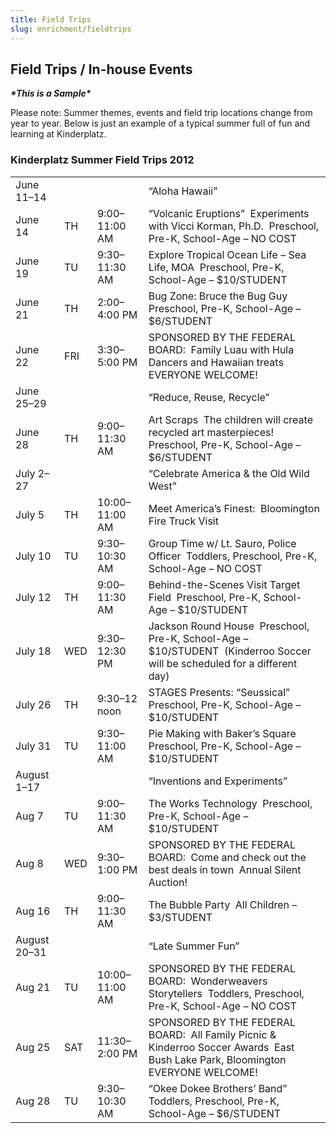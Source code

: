 ```yaml
---
title: Field Trips
slug: enrichment/fieldtrips
---
```



## Field Trips / In-house Events

***\*This is a Sample\****

Please note: Summer themes, events and field trip locations change from year to year. Below is just an example of a typical summer full of fun and learning at Kinderplatz.

### Kinderplatz Summer Field Trips 2012

|              |     |                |                                                                                                                                  |
| ------------ | --- | -------------- | -------------------------------------------------------------------------------------------------------------------------------- |
| June 11–14   |     |                | “Aloha Hawaii”                                                                                                                   |
| June 14      | TH  | 9:00–11:00 AM  | “Volcanic Eruptions”  Experiments with Vicci Korman, Ph.D.  Preschool, Pre-K, School-Age – NO COST                               |
| June 19      | TU  | 9:30–11:30 AM  | Explore Tropical Ocean Life – Sea Life, MOA  Preschool, Pre-K, School-Age – $10/STUDENT                                          |
| June 21      | TH  | 2:00–4:00 PM   | Bug Zone: Bruce the Bug Guy  Preschool, Pre-K, School-Age – $6/STUDENT                                                           |
| June 22      | FRI | 3:30–5:00 PM   | SPONSORED BY THE FEDERAL BOARD:  Family Luau with Hula Dancers and Hawaiian treats  EVERYONE WELCOME!                            |
| June 25–29   |     |                | “Reduce, Reuse, Recycle”                                                                                                         |
| June 28      | TH  | 9:00–11:30 AM  | Art Scraps  The children will create recycled art masterpieces!  Preschool, Pre-K, School-Age – $6/STUDENT                       |
| July 2–27    |     |                | “Celebrate America & the Old Wild West”                                                                                          |
| July 5       | TH  | 10:00–11:00 AM | Meet America’s Finest:  Bloomington Fire Truck Visit                                                                             |
| July 10      | TU  | 9:30–10:30 AM  | Group Time w/ Lt. Sauro, Police Officer  Toddlers, Preschool, Pre-K, School-Age – NO COST                                        |
| July 12      | TH  | 9:00–11:30 AM  | Behind-the-Scenes Visit Target Field  Preschool, Pre-K, School-Age – $10/STUDENT                                                 |
| July 18      | WED | 9:30–12:30 PM  | Jackson Round House  Preschool, Pre-K, School-Age – $10/STUDENT  (Kinderroo Soccer will be scheduled for a different day)        |
| July 26      | TH  | 9:30–12 noon   | STAGES Presents: “Seussical”  Preschool, Pre-K, School-Age – $10/STUDENT                                                         |
| July 31      | TU  | 9:30–11:00 AM  | Pie Making with Baker’s Square  Preschool, Pre-K, School-Age – $10/STUDENT                                                       |
| August 1–17  |     |                | “Inventions and Experiments”                                                                                                     |
| Aug 7        | TU  | 9:00–11:30 AM  | The Works Technology  Preschool, Pre-K, School-Age – $10/STUDENT                                                                 |
| Aug 8        | WED | 9:30–1:00 PM   | SPONSORED BY THE FEDERAL BOARD:  Come and check out the best deals in town  Annual Silent Auction!                               |
| Aug 16       | TH  | 9:00–11:30 AM  | The Bubble Party  All Children – $3/STUDENT                                                                                      |
| August 20–31 |     |                | “Late Summer Fun”                                                                                                                |
| Aug 21       | TU  | 10:00–11:00 AM | SPONSORED BY THE FEDERAL BOARD:  Wonderweavers Storytellers  Toddlers, Preschool, Pre-K, School-Age – NO COST                    |
| Aug 25       | SAT | 11:30–2:00 PM  | SPONSORED BY THE FEDERAL BOARD:  All Family Picnic & Kinderroo Soccer Awards  East Bush Lake Park, Bloomington EVERYONE WELCOME! |
| Aug 28       | TU  | 9:30–10:30 AM  | “Okee Dokee Brothers’ Band”  Toddlers, Preschool, Pre-K, School-Age – $6/STUDENT                                                 |